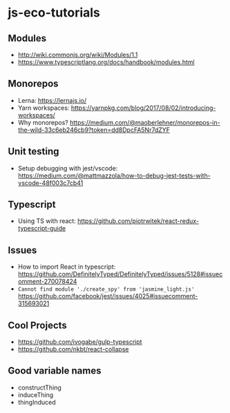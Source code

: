 # js-eco-tutorials
## Modules
- http://wiki.commonjs.org/wiki/Modules/1.1
- https://www.typescriptlang.org/docs/handbook/modules.html

## Monorepos
- Lerna: https://lernajs.io/
- Yarn workspaces: https://yarnpkg.com/blog/2017/08/02/introducing-workspaces/
- Why monorepos? https://medium.com/@maoberlehner/monorepos-in-the-wild-33c6eb246cb9?token=dd8DpcFA5Nr7dZYF

## Unit testing
- Setup debugging with jest/vscode: https://medium.com/@mattmazzola/how-to-debug-jest-tests-with-vscode-48f003c7cb41

## Typescript
- Using TS with react: https://github.com/piotrwitek/react-redux-typescript-guide

## Issues
- How to import React in typescript: https://github.com/DefinitelyTyped/DefinitelyTyped/issues/5128#issuecomment-270078424
- `Cannot find module './create_spy' from 'jasmine_light.js'` https://github.com/facebook/jest/issues/4025#issuecomment-315693021

## Cool Projects
- https://github.com/ivogabe/gulp-typescript
- https://github.com/nkbt/react-collapse

## Good variable names
- constructThing
- induceThing
- thingInduced
